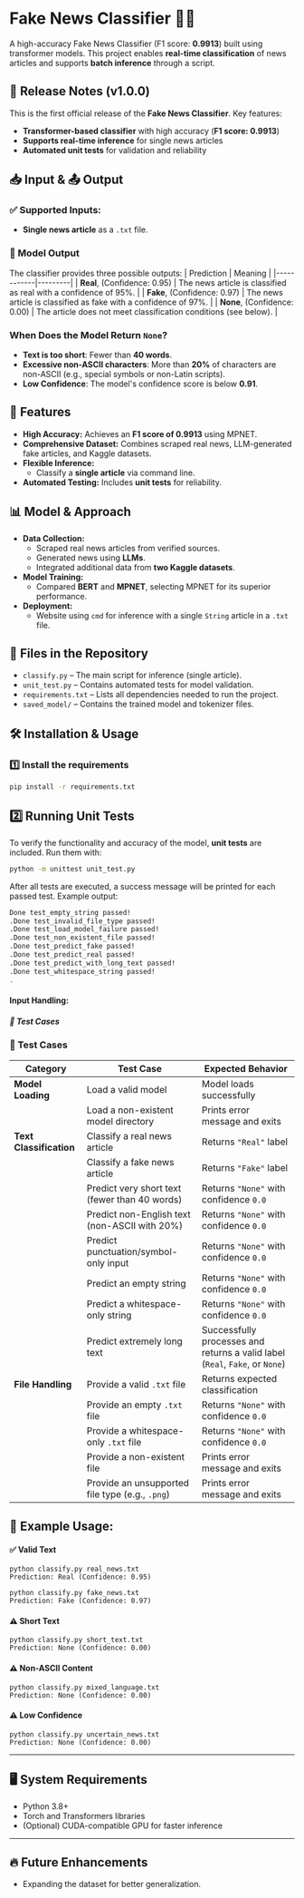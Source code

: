 # Fake News Classifier 📰🤖  

A high-accuracy Fake News Classifier (F1 score: **0.9913**) built using transformer models. This project enables **real-time classification** of news articles and supports **batch inference** through a script.
## 📌 Release Notes (v1.0.0)
This is the first official release of the **Fake News Classifier**. Key features:
- **Transformer-based classifier** with high accuracy (**F1 score: 0.9913**)
- **Supports real-time inference** for single news articles
- **Automated unit tests** for validation and reliability

## 📥 Input & 📤 Output

### ✅ Supported Inputs:
- **Single news article** as a `.txt` file.


### 🎯 Model Output
The classifier provides three possible outputs:
| Prediction | Meaning |
|------------|---------|
| **Real**, (Confidence: 0.95)  | The news article is classified as real with a confidence of 95%. |
| **Fake**, (Confidence: 0.97)  | The news article is classified as fake with a confidence of 97%. |
| **None**, (Confidence: 0.00)  | The article does not meet classification conditions (see below). |

### When Does the Model Return `None`?
- **Text is too short**: Fewer than **40 words**.
- **Excessive non-ASCII characters**: More than **20%** of characters are non-ASCII (e.g., special symbols or non-Latin scripts).
- **Low Confidence**: The model's confidence score is below **0.91**.


## 🚀 Features  
- **High Accuracy:** Achieves an **F1 score of 0.9913** using MPNET.  
- **Comprehensive Dataset:** Combines scraped real news, LLM-generated fake articles, and Kaggle datasets.  
- **Flexible Inference:**  
  - Classify a **single article** via command line.  
- **Automated Testing:** Includes **unit tests** for reliability.  

## 📊 Model & Approach  
- **Data Collection:**  
  - Scraped real news articles from verified sources.  
  - Generated news using **LLMs**.  
  - Integrated additional data from **two Kaggle datasets**.  
- **Model Training:**  
  - Compared **BERT** and **MPNET**, selecting MPNET for its superior performance.  
- **Deployment:**  
  - Website using `cmd` for inference with a single `String` article in a `.txt` file.  
## 📂 Files in the Repository

- `classify.py` – The main script for inference (single article).
- `unit_test.py` – Contains automated tests for model validation.
- `requirements.txt` – Lists all dependencies needed to run the project.
- `saved_model/` – Contains the trained model and tokenizer files.

## 🛠 Installation & Usage  

### 1️⃣ Install the requirements 
```bash
pip install -r requirements.txt
```
## 2️⃣ Running Unit Tests  
To verify the functionality and accuracy of the model, **unit tests** are included. Run them with:  
```bash
python -m unittest unit_test.py
```
After all tests are executed, a success message will be printed for each passed test.
Example output:
```bash
Done test_empty_string passed!
.Done test_invalid_file_type passed!
.Done test_load_model_failure passed!
.Done test_non_existent_file passed!
.Done test_predict_fake passed!
.Done test_predict_real passed!
.Done test_predict_with_long_text passed!
.Done test_whitespace_string passed!
.
```

#### Input Handling:
##### 🧪 Test Cases  

### 🧪 Test Cases

| **Category**            | **Test Case**                                                  | **Expected Behavior**                                          |
|-------------------------|----------------------------------------------------------------|---------------------------------------------------------------|
| **Model Loading**       | Load a valid model                                             | Model loads successfully                                      |
|                         | Load a non-existent model directory                            | Prints error message and exits                                |
| **Text Classification** | Classify a real news article                                   | Returns `"Real"` label                                        |
|                         | Classify a fake news article                                   | Returns `"Fake"` label                                        |
|                         | Predict very short text (fewer than 40 words)                   | Returns `"None"` with confidence `0.0`                        |
|                         | Predict non-English text (non-ASCII with 20%)                           | Returns `"None"` with confidence `0.0`                        |
|                         | Predict punctuation/symbol-only input                          | Returns `"None"` with confidence `0.0`                        |
|                         | Predict an empty string                                        | Returns `"None"` with confidence `0.0`                        |
|                         | Predict a whitespace-only string                               | Returns `"None"` with confidence `0.0`                        |
|                         | Predict extremely long text                                    | Successfully processes and returns a valid label (`Real`, `Fake`, or `None`) |
| **File Handling**       | Provide a valid `.txt` file                                    | Returns expected classification                               |
|                         | Provide an empty `.txt` file                                   | Returns `"None"` with confidence `0.0`                        |
|                         | Provide a whitespace-only `.txt` file                          | Returns `"None"` with confidence `0.0`                        |
|                         | Provide a non-existent file                                    | Prints error message and exits                                |
|                         | Provide an unsupported file type (e.g., `.png`)                  | Prints error message and exits                                |


## 📝 Example Usage:
#### ✅ Valid Text
```
python classify.py real_news.txt
Prediction: Real (Confidence: 0.95)
```
```
python classify.py fake_news.txt
Prediction: Fake (Confidence: 0.97)
```

#### ⚠️ Short Text
```
python classify.py short_text.txt
Prediction: None (Confidence: 0.00)
```

#### ⚠️ Non-ASCII Content
```
python classify.py mixed_language.txt
Prediction: None (Confidence: 0.00)
```

#### ⚠️ Low Confidence
```
python classify.py uncertain_news.txt
Prediction: None (Confidence: 0.00)
```

---

## 🖥 System Requirements
- Python 3.8+
- Torch and Transformers libraries
- (Optional) CUDA-compatible GPU for faster inference

---
## 🔥 Future Enhancements
- Expanding the dataset for better generalization.
